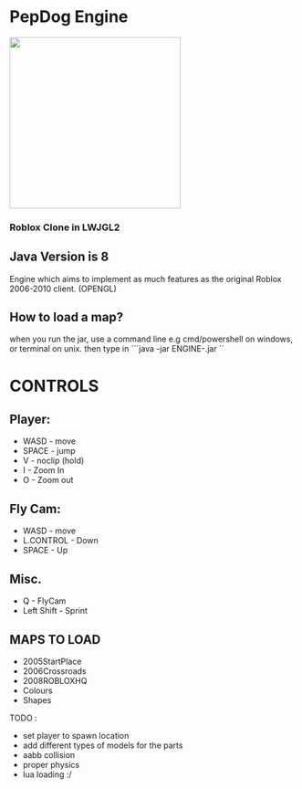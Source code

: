 # PepDog Engine

<img src="https://github.com/oikmo/RBXL-Loader/assets/78755068/29814e11-c557-41cd-81d7-a0afbb9c8f2a" width="300">

### Roblox Clone in LWJGL2

## Java Version is 8

Engine which aims to implement as much features as the original Roblox 2006-2010 client. (OPENGL)

## How to load a map?
when you run the jar, use a command line e.g cmd/powershell on windows, or terminal on unix.
then type in ```java -jar ENGINE-<os>.jar <map>``

# CONTROLS
## Player:
- WASD - move
- SPACE - jump
- V - noclip (hold)
- I - Zoom In
- O - Zoom out

## Fly Cam:
- WASD - move
- L.CONTROL - Down
- SPACE - Up

## Misc.
- Q - FlyCam
- Left Shift - Sprint

## MAPS TO LOAD
- 2005StartPlace
- 2006Crossroads
- 2008ROBLOXHQ
- Colours
- Shapes

TODO : 
- set player to spawn location
- add different types of models for the parts
- aabb collision
- proper physics
- lua loading :/
